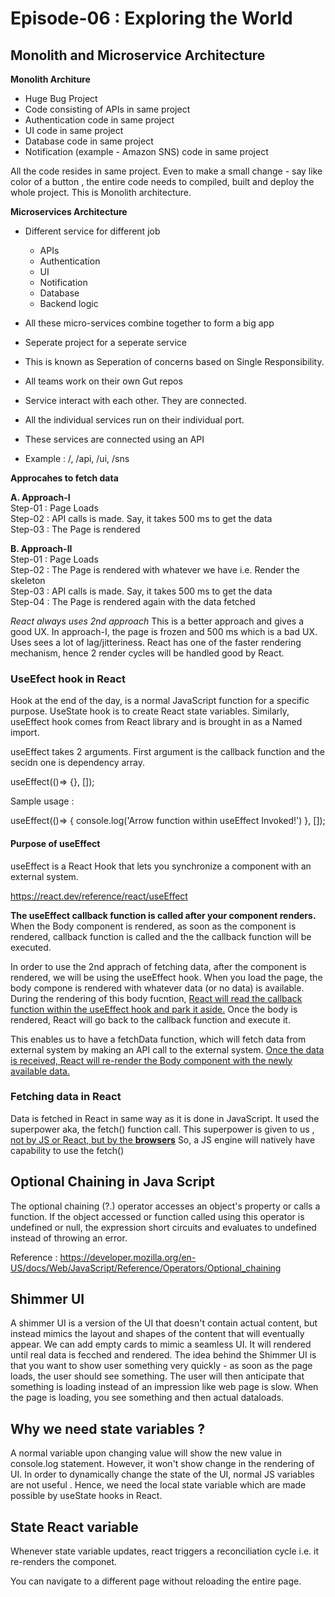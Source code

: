 # Episode-06 : Exploring the World

## Monolith and Microservice Architecture

**Monolith Architure**

* Huge Bug Project
* Code consisting of APIs in same project
* Authentication code in same project
* UI code in same project
* Database code in same project
* Notification (example - Amazon SNS) code in same project 

All the code resides in same project. Even to make a small change - say like color of a button ,
the entire code needs to compiled, built and deploy the whole project. This is Monolith architecture.

**Microservices Architecture**

* Different service for different job
    - APIs
    - Authentication
    - UI
    - Notification
    - Database
    - Backend logic

* All these micro-services combine together to form a big app
* Seperate project for a seperate service
* This is known as Seperation of concerns based on Single Responsibility. 
* All teams work on their own Gut repos

* Service interact with each other. They are connected.
* All the individual services run on their individual port. 
* These services are connected using an API 

* Example : /, /api, /ui, /sns 

**Approcahes to fetch data**

**A. Approach-I** <br>
Step-01 : Page Loads<br>
Step-02 : API calls is made. Say, it takes 500 ms to get the data<br>
Step-03 : The Page is rendered<br>

**B. Approach-II**<br>
Step-01 : Page Loads<br>
Step-02 : The Page is rendered with whatever we have i.e. Render the skeleton<br>
Step-03 : API calls is made. Say, it takes 500 ms to get the data<br>
Step-04 : The Page is rendered again with the data fetched<br>


*React always uses 2nd approach*
This is a better approach and gives a good UX. 
In approach-I, the page is frozen and 500 ms which is a bad UX. 
Uses sees a lot of lag/jitteriness. 
React has one of the faster rendering mechanism, hence 2 render cycles will be handled good by React. 

### UseEfect hook in React

Hook at the end of the day, is a normal JavaScript function for a specific purpose. 
UseState hook is to create React state variables. Similarly, useEffect hook comes from 
React library and is brought in as a Named import.

useEffect takes 2 arguments. First argument is the callback function and the
secidn one is dependency array.

useEffect(()=> {}, []);

Sample usage : 

useEffect(()=> {
    console.log('Arrow function within useEffect Invoked!')
}, []);


#### Purpose of useEffect
useEffect is a React Hook that lets you synchronize a component with an external system.

https://react.dev/reference/react/useEffect

**The useEffect callback function is called after your component renders.**
When the Body component is rendered, as soon as the component is rendered, 
callback function is called and the the callback function will be executed. 

In order to use the 2nd apprach of fetching data, after the component is rendered, we will be using the 
useEffect hook. When you load the page, the body compone is rendered with whatever data (or no data) is available.
During the rendering of this body fucntion, <ins>React will read the callback function within the useEffect hook 
and park it aside.</ins> Once the body is rendered, React will go back to the callback function and execute it.

This enables us to have a fetchData function, which will fetch data from external system by making an
API call to the external system. <ins>Once the data is received, React will re-render the Body component
with the newly available data.</ins> 


### Fetching data in React

Data is fetched in React in same way as it is done in JavaScript.
It used the superpower aka, the fetch() function call. This superpower is given to us , <ins>not by JS or React, but by the <b>browsers</b></ins>
So, a JS engine will natively have capability to use the fetch() 

## Optional Chaining in Java Script


The optional chaining (?.) operator accesses an object's property or calls a function. If the object accessed or function called using this operator is undefined or null, the expression short circuits and evaluates to undefined instead of throwing an error.

Reference : https://developer.mozilla.org/en-US/docs/Web/JavaScript/Reference/Operators/Optional_chaining


## Shimmer UI

A shimmer UI is a version of the UI that doesn't contain actual content, but instead mimics the layout and shapes of the content that will eventually appear.
We can add empty cards to mimic a seamless UI. It will rendered until real data is fecched and rendered. 
The idea behind the Shimmer UI is that you want to show user something very quickly - as soon as the page loads, the user should see something.
The user will then anticipate that something is loading instead of an impression like web page is slow. 
When the page is loading, you see something and then actual dataloads. 

## Why we need state variables ?

A normal variable upon changing value will show the new value in console.log statement. 
However, it won't show change in the rendering of UI.
In order to dynamically change the state of the UI, normal JS variables are not useful .
Hence, we need the local state variable which are made possible by useState hooks in React.

## State React variable

Whenever state variable updates, react triggers a reconciliation cycle i.e. it re-renders the componet.


You can navigate to a different page without reloading the entire page.

